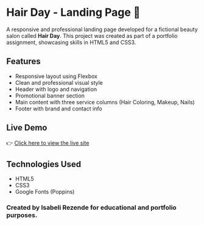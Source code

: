 # Hair Day - Landing Page 💅

A responsive and professional landing page developed for a fictional beauty salon called **Hair Day**. This project was created as part of a portfolio assignment, showcasing skills in HTML5 and CSS3.

## Features

- Responsive layout using Flexbox
- Clean and professional visual style
- Header with logo and navigation
- Promotional banner section
- Main content with three service columns (Hair Coloring, Makeup, Nails)
- Footer with brand and contact info


## Live Demo

👉 [Click here to view the live site](https://isabelirezende.github.io/Site-HairDay-com-HTML-e-CSS/)

## Technologies Used

- HTML5
- CSS3
- Google Fonts (Poppins)

### Created by Isabeli Rezende for educational and portfolio purposes.
